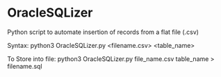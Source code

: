 # OracleSQLizer
Python script to automate insertion of records from a flat file (.csv)

Syntax: python3 OracleSQLizer.py <filename.csv> <table_name>

To Store into file: python3 OracleSQLizer.py file_name.csv table_name > filename.sql
